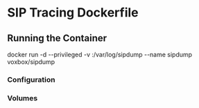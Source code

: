SIP Tracing Dockerfile
======================

## Running the Container

docker run -d --privileged -v <VOLUME>:/var/log/sipdump --name sipdump voxbox/sipdump

### Configuration

### Volumes
